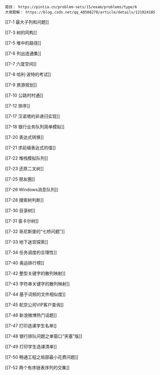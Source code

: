 
```ad-note
题目： https://pintia.cn/problem-sets/15/exam/problems/type/6
大佬题解： https://blog.csdn.net/qq_48508278/article/details/121924185
```





[[7-1 最大子列和问题]]

[[7-3 树的同构]]

[[7-5 堆中的路径]]

[[7-6 列出连通集]]

[[7-7 六度空间]]

[[7-8 哈利·波特的考试]]

[[7-9 旅游规划]]

[[7-10 公路村村通]]

[[7-12 排序]]

[[7-17 汉诺塔的非递归实现]]

[[7-18 银行业务队列简单模拟]]

[[7-20 表达式转换]]

[[7-21 求前缀表达式的值]]

[[7-22 堆栈模拟队列]]

[[7-23 还原二叉树]]

[[7-25 朋友圈]]

[[7-26 Windows消息队列]]

[[7-28 搜索树判断]]

[[7-30 目录树]]

[[7-31 笛卡尔树]]

[[7-32 哥尼斯堡的“七桥问题”]]

[[7-33 地下迷宫探索]]

[[7-34 任务调度的合理性]]

[[7-40 奥运排行榜]]

[[7-42 整型关键字的散列映射]]

[[7-43 字符串关键字的散列映射]]

[[7-44 基于词频的文件相似度]]

[[7-45 航空公司VIP客户查询]]

[[7-46 新浪微博热门话题]]

[[7-47 打印选课学生名单]]

[[7-48 银行排队问题之单窗口“夹塞”版]]

[[7-49 打印学生选课清单]]

[[7-50 畅通工程之局部最小花费问题]]

[[7-52 两个有序链表序列的交集]]
